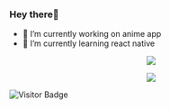 <!--## Hi there!👋
-->
<!--
**thenickrj/thenickrj** is a ✨ _special_ ✨ repository because its `README.md` (this file) appears on your GitHub profile.

Here are some ideas to get you started:
-->
### Hey there👋
<!-- , I'm Nikhil Singh a passionate Full Stack Web Developer. -->


- 🔭 I’m currently working on anime app
- 🌱 I’m currently learning react native
<!--
- 👯 I’m looking to collaborate on ...
- 🤔 I’m looking for help with ...
- 💬 Ask me about ...
- 📫 How to reach me: ...
- 😄 Pronouns: ...
- ⚡ Fun fact: ...
-->

<!--[![Nikhil's github stats](https://github-readme-stats.vercel.app/api?username=thenickrj)](https://github.com/thenickrj/github-readme-stats)

[![Top Langs](https://github-readme-stats.vercel.app/api/top-langs/?username=thenickrj)](https://github.com/thenickrj/github-readme-stats)
-->
<!-- ### I'm a Full Stack Developer -->

<p align="center"><img src="https://github-readme-stats.vercel.app/api?username=thenickrj&show_icons=true&title_color=ffc857&icon_color=8ac926&text_color=daf7dc&bg_color=151515&hide=issues,stars"/>

<p align="center"><img src="https://github-readme-streak-stats.herokuapp.com/?user=thenickrj&theme=dark"/>
  
<!--   
 ![Nikhil's github stats](https://github-readme-stats.vercel.app/api?username=thenickrj&show_icons=true&title_color=ffc857&icon_color=8ac926&text_color=daf7dc&bg_color=151515&hide=issues,stars&include_all_commits=true) -->
 
<!-- [![GitHub Streak](https://github-readme-streak-stats.herokuapp.com/?user=thenickrj&theme=dark)](https://git.io/streak-stats) -->


![Visitor Badge](https://visitor-badge.laobi.icu/badge?page_id=thenickrj)

